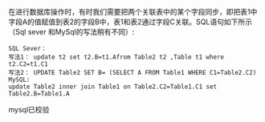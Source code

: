 ﻿在进行数据库操作时，有时我们需要把两个关联表中的某个字段同步，即把表1中字段A的值赋值到表2的字段B中，表1和表2通过字段C关联。SQL语句如下所示（Sql sever 和MySql的写法稍有不同）:<br/>
```
SQL Sever：
写法1： update t2 set t2.B=t1.Afrom Table2 t2 ,Table t1 where t2.C2=t1.C1 
写法2： UPDATE Table2 SET B= (SELECT A FROM Table1 WHERE C1=Table2.C2)
MySQL:
update Table2 inner join Table1 on Table2.C2=Table1.C1 set Table2.B=Table1.A
```
mysql已校验